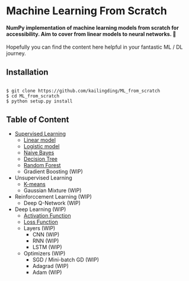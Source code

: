 # Machine Learning From Scratch

#### NumPy implementation of machine learning models from scratch for accessibility. Aim to cover from linear models to neural networks. 🚀

Hopefully you can find the content here helpful in your fantastic ML / DL journey.

## Installation

<pre><code>
$ git clone https://github.com/kailingding/ML_from_scratch 
$ cd ML_from_scratch 
$ python setup.py install
</code></pre>

## Table of Content
- [Supervised Learning](https://github.com/kailingding/ML_from_scratch/tree/master/ml_from_scratch/supervised_learning)
	- [Linear model](https://github.com/kailingding/ML_from_scratch/blob/master/ml_from_scratch/supervised_learning/linear_regression.py)
	- [Logistic model](https://github.com/kailingding/ML_from_scratch/blob/master/ml_from_scratch/supervised_learning/logistic_regression.py)
	- [Naive Bayes](https://github.com/kailingding/ML_from_scratch/blob/master/ml_from_scratch/supervised_learning/naive_bayes.py)
	- [Decision Tree](https://github.com/kailingding/ML_from_scratch/blob/master/ml_from_scratch/supervised_learning/decision_tree.py)
	- [Random Forest](https://github.com/kailingding/ML_from_scratch/blob/master/ml_from_scratch/supervised_learning/random_forest.py) 
	- Gradient Boosting (WIP)
- Unsupervised Learning
	- [K-means](https://github.com/kailingding/ML_from_scratch/blob/master/ml_from_scratch/unsupervised_learning/kmeans.py)
	- Gaussian Mixture (WIP)
- Reinforccement Learning (WIP)
	- Deep Q-Network (WIP)
- Deep Learning (WIP)
	- [Activation Function](https://github.com/kailingding/ML_from_scratch/blob/master/ml_from_scratch/deep_learning/activation_function.py)
	- [Loss Function](https://github.com/kailingding/ML_from_scratch/blob/master/ml_from_scratch/deep_learning/loss_function.py)
	- Layers (WIP)
		- CNN (WIP)
		- RNN (WIP)
		- LSTM (WIP)
	- Optimizers (WIP)
		- SGD / Mini-batch GD (WIP)
		- Adagrad (WIP)
		- Adam (WIP)
		

